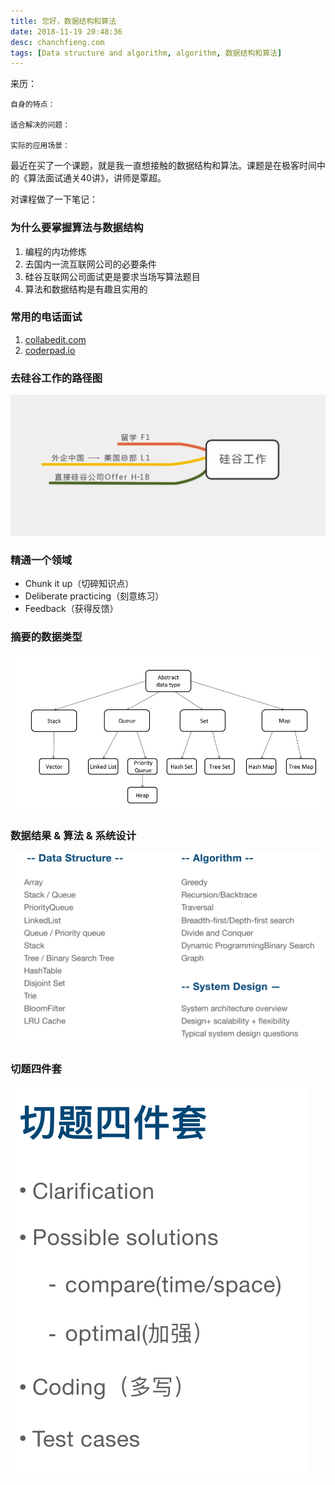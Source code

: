 ```yaml
---
title: 您好，数据结构和算法
date: 2018-11-19 20:48:36
desc: chanchfieng.com
tags: [Data structure and algorithm, algorithm, 数据结构和算法]
---
```


<div class="tip">
	来历：
				
	自身的特点：
		
	适合解决的问题：
		
	实际的应用场景：
		
</div>

最近在买了一个课题，就是我一直想接触的数据结构和算法。课题是在极客时间中的《算法面试通关40讲》，讲师是覃超。

对课程做了一下笔记：

### 为什么要掌握算法与数据结构 ###

1. 编程的内功修炼
2. 去国内一流互联网公司的必要条件
3. 硅谷互联网公司面试更是要求当场写算法题目
4. 算法和数据结构是有趣且实用的 


### 常用的电话面试 ###

1. [collabedit.com](collabedit.com "collabedit.com")
2. [coderpad.io](coderpad.io "coderpad.io")

### 去硅谷工作的路径图 ###

![](hello-algorithm/20181119205557.jpg)

### 精通一个领域 ###

- Chunk it up（切碎知识点）
- Deliberate practicing（刻意练习）
- Feedback（获得反馈）

### 摘要的数据类型 ###

![](hello-algorithm/20181120132621.png)

### 数据结果 & 算法 & 系统设计 ###

![](hello-algorithm/20181120132842.png)

### 切题四件套 ###

![](hello-algorithm/20181120133059.png)